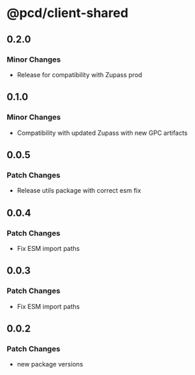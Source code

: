 # @pcd/client-shared

## 0.2.0

### Minor Changes

- Release for compatibility with Zupass prod

## 0.1.0

### Minor Changes

- Compatibility with updated Zupass with new GPC artifacts

## 0.0.5

### Patch Changes

- Release utils package with correct esm fix

## 0.0.4

### Patch Changes

- Fix ESM import paths

## 0.0.3

### Patch Changes

- Fix ESM import paths

## 0.0.2

### Patch Changes

- new package versions
